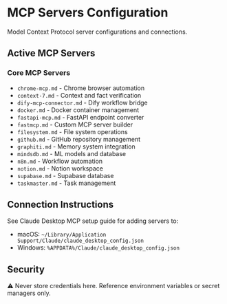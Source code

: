 # MCP Servers Configuration

Model Context Protocol server configurations and connections.

## Active MCP Servers

### Core MCP Servers
- `chrome-mcp.md` - Chrome browser automation
- `context-7.md` - Context and fact verification
- `dify-mcp-connector.md` - Dify workflow bridge
- `docker.md` - Docker container management
- `fastapi-mcp.md` - FastAPI endpoint converter
- `fastmcp.md` - Custom MCP server builder
- `filesystem.md` - File system operations
- `github.md` - GitHub repository management
- `graphiti.md` - Memory system integration
- `mindsdb.md` - ML models and database
- `n8n.md` - Workflow automation
- `notion.md` - Notion workspace
- `supabase.md` - Supabase database
- `taskmaster.md` - Task management

## Connection Instructions

See Claude Desktop MCP setup guide for adding servers to:
- macOS: `~/Library/Application Support/Claude/claude_desktop_config.json`
- Windows: `%APPDATA%/Claude/claude_desktop_config.json`

## Security

⚠️ Never store credentials here. Reference environment variables or secret managers only.
